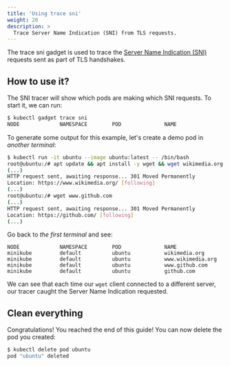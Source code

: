 ```yaml
---
title: 'Using trace sni'
weight: 20
description: >
  Trace Server Name Indication (SNI) from TLS requests.
---
```


The trace sni gadget is used to trace the [Server Name Indication (SNI)](https://en.wikipedia.org/wiki/Server_Name_Indication) requests sent as part of TLS handshakes.

## How to use it?

The SNI tracer will show which pods are making which SNI requests. To start it,
we can run:

```bash
$ kubectl gadget trace sni
NODE             NAMESPACE        POD              NAME
```

To generate some output for this example, let's create a demo pod in *another terminal*:

```bash
$ kubectl run -it ubuntu --image ubuntu:latest -- /bin/bash
root@ubuntu:/# apt update && apt install -y wget && wget wikimedia.org
(...)
HTTP request sent, awaiting response... 301 Moved Permanently
Location: https://www.wikimedia.org/ [following]
(...)
root@ubuntu:/# wget www.github.com
(...)
HTTP request sent, awaiting response... 301 Moved Permanently
Location: https://github.com/ [following]
(...)
```

Go back to *the first terminal* and see:

```
NODE             NAMESPACE        POD              NAME
minikube         default          ubuntu           wikimedia.org
minikube         default          ubuntu           www.wikimedia.org
minikube         default          ubuntu           www.github.com
minikube         default          ubuntu           github.com
```

We can see that each time our `wget` client connected to a different
server, our tracer caught the Server Name Indication requested.

## Clean everything

Congratulations! You reached the end of this guide!
You can now delete the pod you created:

```bash
$ kubectl delete pod ubuntu
pod "ubuntu" deleted
```
